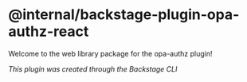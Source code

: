 # @internal/backstage-plugin-opa-authz-react

Welcome to the web library package for the opa-authz plugin!

_This plugin was created through the Backstage CLI_
